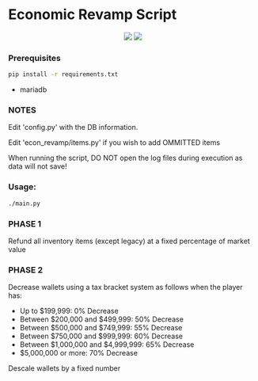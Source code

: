 # Economic Revamp Script
<p align='center'>
<img src=https://img.shields.io/badge/Python-FFD43B?style=for-the-badge&logo=python&logoColor=blue></img>
<img src=https://img.shields.io/badge/MariaDB-003545?style=for-the-badge&logo=mariadb&logoColor=white></img>
</p>

### Prerequisites
```sh
pip install -r requirements.txt
```
- mariadb

### NOTES

Edit 'config.py' with the DB information.

Edit 'econ_revamp/items.py' if you wish to add OMMITTED items

When running the script, DO NOT open the log files during execution as data will not save!

### Usage:
```sh
./main.py
```

### PHASE 1

Refund all inventory items (except legacy) at a fixed percentage of market value

### PHASE 2

Decrease wallets using a tax bracket system as follows when the player has:
- Up to $199,999: 0% Decrease
- Between $200,000 and $499,999: 50% Decrease
- Between $500,000 and $749,999: 55% Decrease
- Between $750,000 and $999,999: 60% Decrease
- Between $1,000,000 and $4,999,999: 65% Decrease
- $5,000,000 or more: 70% Decrease

Descale wallets by a fixed number
